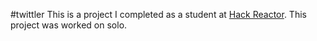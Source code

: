 #twittler
This is a project I completed as a student at [Hack Reactor](http://hackreactor.com). This project was worked on solo.
